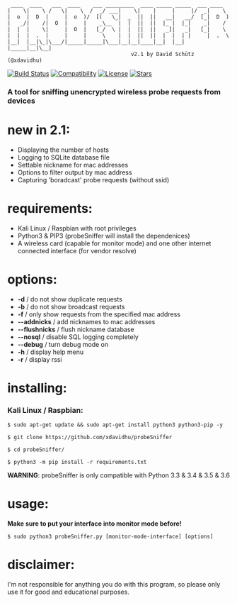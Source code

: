      ____  ____   ___  ____    ___ _________  ____ _____ _____  ___ ____    
    |    \|    \ /   \|    \  /  _/ ___|    \|    |     |     |/  _|    \   
    |  o  |  D  |     |  o  )/  [(   \_|  _  ||  ||   __|   __/  [_|  D  )  
    |   _/|    /|  O  |     |    _\__  |  |  ||  ||  |_ |  |_|    _|    /   
    |  |  |    \|     |  O  |   [_/  \ |  |  ||  ||   _]|   _|   [_|    \   
    |  |  |  .  |     |     |     \    |  |  ||  ||  |  |  | |     |  .  \  
    |__|  |__|\_|\___/|_____|_____|\___|__|__|____|__|  |__| |_____|__|\__| 
                                           v2.1 by David Schütz (@xdavidhu)
[![Build Status](https://travis-ci.org/xdavidhu/probeSniffer.svg?branch=master)](https://travis-ci.org/xdavidhu/probeSniffer)
[![Compatibility](https://img.shields.io/badge/python-3.3%2C%203.4%2C%203.5%2C%203.6-brightgreen.svg)](https://github.com/xdavidhu/probeSniffer)
[![License](https://img.shields.io/badge/license-MIT-blue.svg)](https://github.com/xdavidhu/probeSniffer/blob/master/LICENSE)
[![Stars](https://img.shields.io/github/stars/xdavidhu/probeSniffer.svg)](https://github.com/xdavidhu/probeSniffer)
<h3>A tool for sniffing unencrypted wireless probe requests from devices</h3>

# new in 2.1:
  * Displaying the number of hosts<br>
  * Logging to SQLite database file<br>
  * Settable nickname for mac addresses<br>
  * Options to filter output by mac address<br>
  * Capturing 'boradcast' probe requests (without ssid)<br>

# requirements:
  * Kali Linux / Raspbian with root privileges<br>
  * Python3 & PIP3 (probeSniffer will install the dependenices)<br>
  * A wireless card (capable for monitor mode) and one other internet connected interface (for vendor resolve)<br>

# options:
  * <b>-d</b> / do not show duplicate requests<br>
  * <b>-b</b> / do not show broadcast requests<br>
  * <b>-f</b> / only show requests from the specified mac address<br>
  * <b>--addnicks</b> / add nicknames to mac addresses<br>
  * <b>--flushnicks</b> / flush nickname database<br>
  * <b>--nosql</b> / disable SQL logging completely<br>
  * <b>--debug</b> / turn debug mode on<br>
  * <b>-h</b> / display help menu<br>
  * <b>-r</b> / display rssi<br>

# installing:

  <h3>Kali Linux / Raspbian:</h3>

```
$ sudo apt-get update && sudo apt-get install python3 python3-pip -y

$ git clone https://github.com/xdavidhu/probeSniffer

$ cd probeSniffer/

$ python3 -m pip install -r requirements.txt
```
**WARNING**: probeSniffer is only compatible with Python 3.3 & 3.4 & 3.5 & 3.6

# usage:
**Make sure to put your interface into monitor mode before!**</br>

    $ sudo python3 probeSniffer.py [monitor-mode-interface] [options]

# disclaimer:
  I'm not responsible for anything you do with this program, so please only use it for good and educational purposes.
